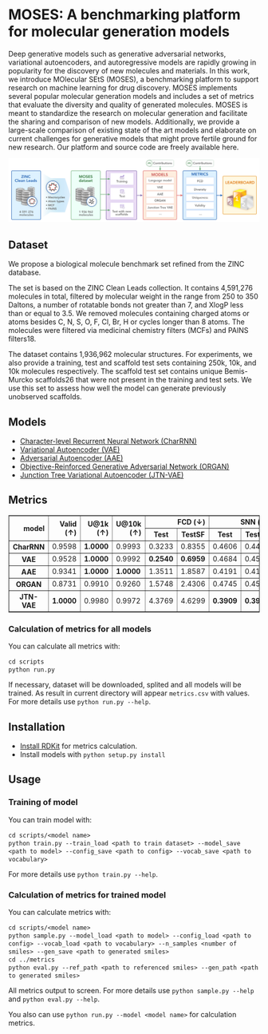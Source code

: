 # MOSES: A benchmarking platform for molecular generation models

Deep generative models such as generative adversarial networks, variational autoencoders, and autoregressive models are rapidly growing in popularity for the discovery of new molecules and materials. In this work, we introduce MOlecular SEtS (MOSES), a benchmarking platform to support research on machine learning for drug discovery. MOSES implements several popular molecular generation models and includes a set of metrics that evaluate the diversity and quality of generated molecules. MOSES is meant to standardize the research on molecular generation and facilitate the sharing and comparison of new models. Additionally, we provide a large-scale comparison of existing state of the art models and elaborate on current challenges for generative models that might prove fertile ground for new research. Our platform and source code are freely available here.


![pipeline](images/pipeline.png)

## Dataset

We propose a biological molecule benchmark set refined from the ZINC database.

The set is based on the ZINC Clean Leads collection. It contains 4,591,276 molecules in total, filtered by molecular weight in the range from 250 to 350 Daltons, a number of rotatable bonds not greater than 7, and XlogP less than or equal to 3.5. We removed molecules containing charged atoms or atoms besides C, N, S, O, F, Cl, Br, H or cycles longer than 8 atoms. The molecules were filtered via medicinal chemistry filters (MCFs) and PAINS filters18.

The dataset contains 1,936,962 molecular structures. For experiments, we also provide a training, test and scaffold test sets containing 250k, 10k, and 10k molecules respectively. The scaffold test set contains unique Bemis-Murcko scaffolds26 that were not present in the training and test sets. We use this set to assess how well the model can generate previously unobserved scaffolds.

## Models

* [Character-level Recurrent Neural Network (CharRNN)](./moses/char_rnn/README.md)
* [Variational Autoencoder (VAE)](./moses/vae/README.md)
* [Adversarial Autoencoder (AAE)](./moses/aae/README.md)
* [Objective-Reinforced Generative Adversarial Network (ORGAN)](./moses/organ/README.md)
* [Junction Tree Variational Autoencoder (JTN-VAE)](./moses/junction_tree/README.md)

## Metrics

<table border="1" class="dataframe">
  <thead>
    <tr style="text-align: right;">
      <th rowspan="2">model</th>
      <th rowspan="2">Valid (↑)</th>
      <th rowspan="2">U@1k (↑)</th>
      <th rowspan="2">U@10k (↑)</th>
      <th colspan="2">FCD (↓)</th>
      <th colspan="2">SNN (↓)</th>
      <th colspan="2">Frag (↑)</th>
      <th colspan="2">Scaff (↑)</th>
      <th rowspan="2">IntDiv (↑)</th>
      <th rowspan="2">Filters (↑)</th>
    </tr>
    <tr>
      <th>Test</th>
      <th>TestSF</th>
      <th>Test</th>
      <th>TestSF</th>
      <th>Test</th>
      <th>TestSF</th>
      <th>Test</th>
      <th>TestSF</th>
    </tr>
  </thead>
 <tbody>
    <tr>
      <th>CharRNN</th>
      <td>0.9598</td>
      <td><b>1.0000</b></td>
      <td>0.9993</td>
      <td>0.3233</td>
      <td>0.8355</td>
      <td>0.4606</td>
      <td>0.4492</td>
      <td>0.9977</td>
      <td>0.9962</td>
      <td>0.7964</td>
      <td>0.1281</td>
      <td><b>0.8561</b></td>
      <td>0.9920</td>
    </tr>
    <tr>
      <th>VAE</th>
      <td>0.9528</td>
      <td><b>1.0000</b></td>
      <td>0.9992</td>
      <td><b>0.2540</b></td>
      <td><b>0.6959</b></td>
      <td>0.4684</td>
      <td>0.4547</td>
      <td><b>0.9978</b></td>
      <td><b>0.9963</b></td>
      <td><b>0.8277</b></td>
      <td>0.0925</td>
      <td>0.8548</td>
      <td>0.9925</td>
    </tr>
    <tr>
      <th>AAE</th>
      <td>0.9341</td>
      <td><b>1.0000</b></td>
      <td><b>1.0000</b></td>
      <td>1.3511</td>
      <td>1.8587</td>
      <td>0.4191</td>
      <td>0.4113</td>
      <td>0.9865</td>
      <td>0.9852</td>
      <td>0.6637</td>
      <td><b>0.1538</b></td>
      <td>0.8531</td>
      <td>0.9759</td>
    </tr>
    <tr>
      <th>ORGAN</th>
      <td>0.8731</td>
      <td>0.9910</td>
      <td>0.9260</td>
      <td>1.5748</td>
      <td>2.4306</td>
      <td>0.4745</td>
      <td>0.4593</td>
      <td>0.9897</td>
      <td>0.9883</td>
      <td>0.7843</td>
      <td>0.0632</td>
      <td>0.8526</td>
      <td><b>0.9934</b></td>
    </tr>
    <tr>
      <th>JTN-VAE</th>
      <td><b>1.0000</b></td>
      <td>0.9980</td>
      <td>0.9972</td>
      <td>4.3769</td>
      <td>4.6299</td>
      <td><b>0.3909</b></td>
      <td><b>0.3902</b></td>
      <td>0.9679</td>
      <td>0.9699</td>
      <td>0.3868</td>
      <td>0.1163</td>
      <td>0.8495</td>
      <td>0.9566</td>
    </tr>
  </tbody>
</table>


### Calculation of metrics for all models

You can calculate all metrics with:
```
cd scripts
python run.py 
```
If necessary, dataset will be downloaded, splited and all models will be trained. As result in current directory will appear `metrics.csv` with values.
For more details use `python run.py --help`.

## Installation
* [Install RDKit](https://www.rdkit.org/docs/Install.html) for metrics calculation.
* Install models with `python setup.py install`

## Usage

### Training of model
You can train model with:
```
cd scripts/<model name>
python train.py --train_load <path to train dataset> --model_save <path to model> --config_save <path to config> --vocab_save <path to vocabulary>
```
For more details use `python train.py --help`.

### Calculation of metrics for trained model
You can calculate metrics with:
```
cd scripts/<model name>
python sample.py --model_load <path to model> --config_load <path to config> --vocab_load <path to vocabulary> --n_samples <number of smiles> --gen_save <path to generated smiles>
cd ../metrics
python eval.py --ref_path <path to referenced smiles> --gen_path <path to generated smiles>
```
All metrics output to screen.
For more details use `python sample.py --help` and `python eval.py --help`.

You also can use `python run.py --model <model name>` for calculation metrics.
